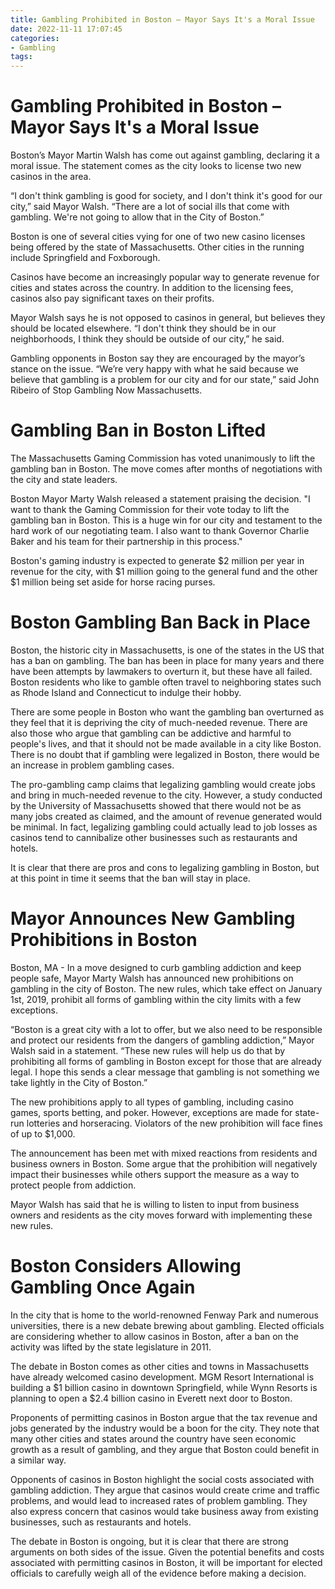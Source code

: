 ```yaml
---
title: Gambling Prohibited in Boston – Mayor Says It's a Moral Issue
date: 2022-11-11 17:07:45
categories:
- Gambling
tags:
---
```



#  Gambling Prohibited in Boston – Mayor Says It's a Moral Issue

Boston’s Mayor Martin Walsh has come out against gambling, declaring it a moral issue. The statement comes as the city looks to license two new casinos in the area.

“I don't think gambling is good for society, and I don't think it's good for our city,” said Mayor Walsh. “There are a lot of social ills that come with gambling. We're not going to allow that in the City of Boston.”

Boston is one of several cities vying for one of two new casino licenses being offered by the state of Massachusetts. Other cities in the running include Springfield and Foxborough.

Casinos have become an increasingly popular way to generate revenue for cities and states across the country. In addition to the licensing fees, casinos also pay significant taxes on their profits.

Mayor Walsh says he is not opposed to casinos in general, but believes they should be located elsewhere. “I don't think they should be in our neighborhoods, I think they should be outside of our city,” he said.

Gambling opponents in Boston say they are encouraged by the mayor’s stance on the issue. “We’re very happy with what he said because we believe that gambling is a problem for our city and for our state,” said John Ribeiro of Stop Gambling Now Massachusetts.

#  Gambling Ban in Boston Lifted

The Massachusetts Gaming Commission has voted unanimously to lift the gambling ban in Boston. The move comes after months of negotiations with the city and state leaders.

Boston Mayor Marty Walsh released a statement praising the decision. "I want to thank the Gaming Commission for their vote today to lift the gambling ban in Boston. This is a huge win for our city and testament to the hard work of our negotiating team. I also want to thank Governor Charlie Baker and his team for their partnership in this process."

Boston's gaming industry is expected to generate $2 million per year in revenue for the city, with $1 million going to the general fund and the other $1 million being set aside for horse racing purses.

#  Boston Gambling Ban Back in Place

Boston, the historic city in Massachusetts, is one of the states in the US that has a ban on gambling. The ban has been in place for many years and there have been attempts by lawmakers to overturn it, but these have all failed. Boston residents who like to gamble often travel to neighboring states such as Rhode Island and Connecticut to indulge their hobby.

There are some people in Boston who want the gambling ban overturned as they feel that it is depriving the city of much-needed revenue. There are also those who argue that gambling can be addictive and harmful to people's lives, and that it should not be made available in a city like Boston. There is no doubt that if gambling were legalized in Boston, there would be an increase in problem gambling cases.

The pro-gambling camp claims that legalizing gambling would create jobs and bring in much-needed revenue to the city. However, a study conducted by the University of Massachusetts showed that there would not be as many jobs created as claimed, and the amount of revenue generated would be minimal. In fact, legalizing gambling could actually lead to job losses as casinos tend to cannibalize other businesses such as restaurants and hotels.

It is clear that there are pros and cons to legalizing gambling in Boston, but at this point in time it seems that the ban will stay in place.

#  Mayor Announces New Gambling Prohibitions in Boston

Boston, MA - In a move designed to curb gambling addiction and keep people safe, Mayor Marty Walsh has announced new prohibitions on gambling in the city of Boston. The new rules, which take effect on January 1st, 2019, prohibit all forms of gambling within the city limits with a few exceptions.

“Boston is a great city with a lot to offer, but we also need to be responsible and protect our residents from the dangers of gambling addiction,” Mayor Walsh said in a statement. “These new rules will help us do that by prohibiting all forms of gambling in Boston except for those that are already legal. I hope this sends a clear message that gambling is not something we take lightly in the City of Boston.”

The new prohibitions apply to all types of gambling, including casino games, sports betting, and poker. However, exceptions are made for state-run lotteries and horseracing. Violators of the new prohibition will face fines of up to $1,000.

The announcement has been met with mixed reactions from residents and business owners in Boston. Some argue that the prohibition will negatively impact their businesses while others support the measure as a way to protect people from addiction.

Mayor Walsh has said that he is willing to listen to input from business owners and residents as the city moves forward with implementing these new rules.

#  Boston Considers Allowing Gambling Once Again

In the city that is home to the world-renowned Fenway Park and numerous universities, there is a new debate brewing about gambling. Elected officials are considering whether to allow casinos in Boston, after a ban on the activity was lifted by the state legislature in 2011.

The debate in Boston comes as other cities and towns in Massachusetts have already welcomed casino development. MGM Resort International is building a $1 billion casino in downtown Springfield, while Wynn Resorts is planning to open a $2.4 billion casino in Everett next door to Boston.

Proponents of permitting casinos in Boston argue that the tax revenue and jobs generated by the industry would be a boon for the city. They note that many other cities and states around the country have seen economic growth as a result of gambling, and they argue that Boston could benefit in a similar way.

Opponents of casinos in Boston highlight the social costs associated with gambling addiction. They argue that casinos would create crime and traffic problems, and would lead to increased rates of problem gambling. They also express concern that casinos would take business away from existing businesses, such as restaurants and hotels.

The debate in Boston is ongoing, but it is clear that there are strong arguments on both sides of the issue. Given the potential benefits and costs associated with permitting casinos in Boston, it will be important for elected officials to carefully weigh all of the evidence before making a decision.